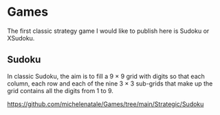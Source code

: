 # Games

The first classic strategy game I would like to publish here is Sudoku or XSudoku.

## Sudoku

In classic Sudoku, the aim is to fill a 9 × 9 grid with digits so that each column, each row and each of the nine 3 × 3 sub-grids that make up the grid contains all the digits from 1 to 9.

https://github.com/michelenatale/Games/tree/main/Strategic/Sudoku


